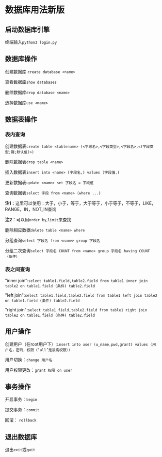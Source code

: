 # 数据库用法新版

## 启动数据库引擎

终端输入`python3 login.py`

## 数据库操作

创建数据库 `create database <name>`

查看数据库`show databases`

删除数据库`drop database <name>`

选择数据库`use <name>`

## 数据表操作

### 表内查询

创建数据表`create table <tablename> (<字段名>,<字段类型>,<字段名>,<(字段类型;键;默认值)>)`

删除数据表`drop table <name>`

插入数据表`insert into <name> (字段名,) values (字段值,)`

更新数据表`update <name> set 字段名 = 字段值`

查询数据表`select 字段 from <name> (where ...)`

**注1**：这里可以使用：大于，小于，等于，大于等于，小于等于，不等于，LIKE，RANGE，IN，NOT_IN查询

**注2**：可以用`order by`,`limit`来查找

删除相应数据`delete table <name> where`

分组查询`select 字段名 from <name> group 字段名`

分组二次查询`select 字段名 COUNT from <name> group 字段名 having COUNT （条件）`

### 表之间查询

”inner join“:`select table1.field,table2.field from table1 inner join table2 on table1.field (条件) table2.field`

"left join":`select table1.field,table2.field from table1 left join table2 on table1.field (条件) table2.field`

"right join":`select table1.field,table2.field from table1 right join table2 on table1.field (条件) table2.field`

## 用户操作

创建用户（在root用户下）:`insert into user (u_name,pwd,grant) values (用户名，密码，权限（‘all’是最高权限）)`

用户切换：`change 用户名`

用户权限更改：`grant 权限 on user`

## 事务操作

开启事务：`begin`

提交事务：`commit`

回滚：	`rollback`

## 退出数据库

退出`exit`或`quit`